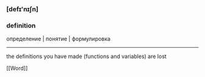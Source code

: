 ### [defɪ'nɪʃn]

### definition
определение | понятие | формулировка

---

the definitions you have made (functions and variables) are lost

[[Word]]